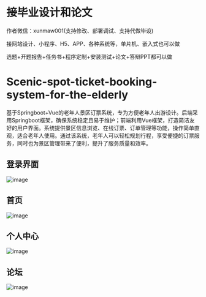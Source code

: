 # 接毕业设计和论文
作者微信：xunmaw001(支持修改、部署调试、支持代做毕设)

接网站设计、小程序、H5、APP、各种系统等，单片机、嵌入式也可以做

选题+开题报告+任务书+程序定制+安装测试+论文+答辩PPT都可以做
# Scenic-spot-ticket-booking-system-for-the-elderly
基于Springboot+Vue的老年人景区订票系统，专为方便老年人出游设计。后端采用Springboot框架，确保系统稳定且易于维护；前端利用Vue框架，打造简洁友好的用户界面。系统提供景区信息浏览、在线订票、订单管理等功能，操作简单直观，适合老年人使用。通过该系统，老年人可以轻松规划行程，享受便捷的订票服务，同时也为景区管理带来了便利，提升了服务质量和效率。
## 登录界面
![image](https://github.com/user-attachments/assets/15ec7f3f-c96c-4b24-9050-7283f25c8d85)
## 首页
![image](https://github.com/user-attachments/assets/27463089-a30d-4640-8a2d-44b3f37607cd)
## 个人中心
![image](https://github.com/user-attachments/assets/36f72367-aa89-4e50-9fd4-023239190d61)
## 论坛
![image](https://github.com/user-attachments/assets/8c441618-e725-4614-9211-f411a4203277)
